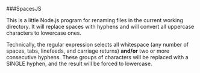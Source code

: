 ###SpacesJS

This is a little Node.js program for renaming files in the current working directory. It will replace spaces with hyphens and will convert all uppercase characters to lowercase ones.

Technically, the regular expression selects all whitespace (any number of spaces, tabs, linefeeds, and carriage returns) **and/or** two or more consecutive hyphens. These groups of characters will be replaced with a SINGLE hyphen, and the result will be forced to lowercase.
